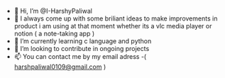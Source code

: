 - 👋 Hi, I’m @I-HarshyPaliwal
- 👀 I always come up with some briliant ideas to make improvements in product i am using at that moment
      whether its a vlc media player or notion ( a note-taking app )
- 🌱 I’m currently learning c language and python
- 💞️ I’m looking to contribute in ongoing projects
- 📫 You can contact me by my email adress -( harshpaliwal0109@gmail.com )

<!---
I-HarshyPaliwal/I-HarshyPaliwal is a ✨ special ✨ repository because its `README.md` (this file) appears on your GitHub profile.
You can click the Preview link to take a look at your changes.
--->
